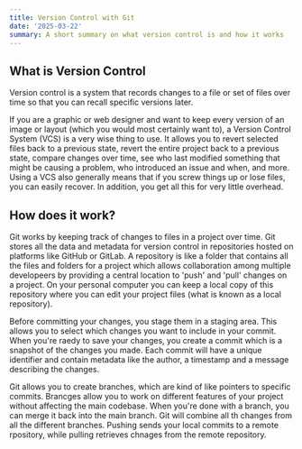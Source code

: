 ```yaml
---
title: Version Control with Git
date: '2025-03-22'
summary: A short summary on what version control is and how it works
---
```



## What is Version Control

Version control is a system that records changes to a file or set of files over time so that you can recall specific versions later.

If you are a graphic or web designer and want to keep every version of an image or layout (which you would most certainly want to), a Version Control System (VCS) is a very wise thing to use. It allows you to revert selected files back to a previous state, revert the entire project back to a previous state, compare changes over time, see who last modified something that might be causing a problem, who introduced an issue and when, and more. Using a VCS also generally means that if you screw things up or lose files, you can easily recover. In addition, you get all this for very little overhead.

## How does it work?

Git works by keeping track of changes to files in a project over time. Git stores all the data and metadata for version control in repositories hosted on platforms like GitHub or GitLab. A repository is like a folder that contains all the files and folders for a project which allows collaboration among multiple developeers by providing a central location to 'push' and 'pull' changes on a project. On your personal computer you can keep a local copy of this repository where you can edit your project files (what is known as a local repository). 

Before committing your changes, you stage them in a staging area. This allows you to select which changes you want to include in your commit. When you're raedy to save your changes, you create a commit which is a snapshot of the changes you made. Each commit will have a unique identifier and contain metadata like the author, a timestamp and a message describing the changes. 

Git allows you to create branches, which are kind of like pointers to specific commits. Brancges allow you to work on different features of your project without affecting the main codebase. When you're done with a branch, you can merge it back into the main branch. Git will combine all th changes from all the different branches. Pushing sends your local commits to a remote rpository, while pulling retrieves chnages from the remote repository.



